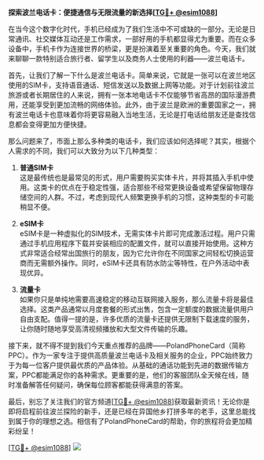 **探索波兰电话卡：便捷通信与无限流量的新选择[[TG💪+ @esim1088](https://t.me/s/esim1088)]**

在当今这个数字化时代，手机已经成为了我们生活中不可或缺的一部分。无论是日常通讯、社交媒体互动还是工作需求，一部好用的手机都显得尤为重要。而在众多设备中，手机卡作为连接世界的桥梁，更是扮演着至关重要的角色。今天，我们就来聊聊一款特别适合旅行者、留学生以及商务人士使用的利器——波兰电话卡。

首先，让我们了解一下什么是波兰电话卡。简单来说，它就是一张可以在波兰地区使用的SIM卡，支持语音通话、短信发送以及数据上网等功能。对于计划前往波兰旅游或者长期居住的人来说，拥有一张本地电话卡不仅能够节省高昂的国际漫游费用，还能享受到更加流畅的网络体验。此外，由于波兰是欧洲的重要国家之一，拥有波兰电话卡也意味着你将更容易融入当地生活，无论是打电话给朋友还是查找信息都会变得更加方便快捷。

那么问题来了，市面上那么多种类的电话卡，我们应该如何选择呢？其实，根据个人需求的不同，我们可以大致分为以下几种类型：

1. **普通SIM卡**  
   这是最传统也是最常见的形式，用户需要购买实体卡片，并将其插入手机中使用。这类卡的优点在于稳定性强，适合那些不经常更换设备或希望保留物理存储空间的人群。不过，考虑到现代人频繁更换手机的习惯，这种类型的卡可能稍显不便。

2. **eSIM卡**  
   eSIM卡是一种虚拟化的SIM技术，无需实体卡片即可完成激活过程。用户只需通过手机应用程序下载并安装相应的配置文件，就可以直接开始使用。这种方式非常适合经常出国旅行的朋友，因为它允许你在不同国家之间轻松切换运营商而无需额外操作。同时，eSIM卡还具有防水防尘等特性，在户外活动中表现优异。

3. **流量卡**  
   如果你只是单纯地需要高速稳定的移动互联网接入服务，那么流量卡将是最佳选择。这类产品通常以月度套餐的形式出售，包含一定额度的数据流量供用户自由支配。值得一提的是，许多优质的流量卡还提供无限制下载速度的服务，让你随时随地享受高清视频播放和大型文件传输的乐趣。

接下来，就不得不提到我们今天重点推荐的品牌——PolandPhoneCard（简称PPC）。作为一家专注于提供高质量波兰电话卡及相关服务的企业，PPC始终致力于为每一位客户提供最优质的产品体验。从基础的通话功能到先进的数据传输方案，PPC都能满足你的各种需求。更重要的是，他们的客服团队全天候在线，随时准备解答任何疑问，确保每位顾客都能获得满意的答案。

最后，别忘了关注我们的官方频道[[TG💪+ @esim1088](https://t.me/s/esim1088)]获取最新资讯！无论你是即将启程前往波兰探险的新手，还是已经在异国他乡打拼多年的老手，这里总能找到属于你的理想之选。相信有了PolandPhoneCard的帮助，你的旅程将会更加精彩纷呈！

[[TG💪+ @esim1088](https://t.me/s/esim1088)] ![](https://i.postimg.cc/4NQfJmqS/Snipaste-2025-05-13-00-14-12.png)
